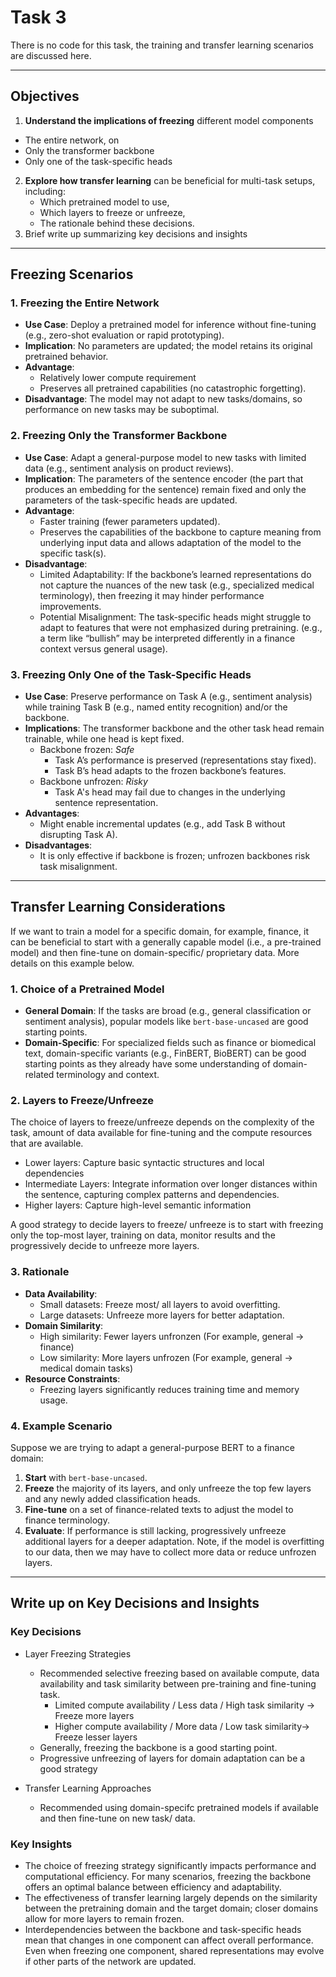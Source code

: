 # Task 3

There is no code for this task, the training and transfer learning scenarios are discussed here. 

---

## Objectives
1. **Understand the implications of freezing** different model components
  - The entire network, on
  - Only the transformer backbone
  - Only one of the task-specific heads
2. **Explore how transfer learning** can be beneficial for multi-task setups, including:
   - Which pretrained model to use,
   - Which layers to freeze or unfreeze,
   - The rationale behind these decisions.
3. Brief write up summarizing key decisions and insights

---

## Freezing Scenarios

### 1. Freezing the Entire Network
- **Use Case**: Deploy a pretrained model for inference without fine-tuning (e.g., zero-shot evaluation or rapid prototyping).  
- **Implication**: No parameters are updated; the model retains its original pretrained behavior.  
- **Advantage**: 
  - Relatively lower compute requirement
  - Preserves all pretrained capabilities (no catastrophic forgetting).
- **Disadvantage**: The model may not adapt to new tasks/domains, so performance on new tasks may be suboptimal.

### 2. Freezing Only the Transformer Backbone
- **Use Case**: Adapt a general-purpose model to new tasks with limited data (e.g., sentiment analysis on product reviews).  
- **Implication**: The parameters of the sentence encoder (the part that produces an embedding for the sentence) remain fixed and only the parameters of the task-specific heads are updated.  
- **Advantage**:  
  - Faster training (fewer parameters updated). 
  - Preserves the capabilities of the backbone to capture meaning from underlying input data and allows adaptation of the model to the specific task(s).  
- **Disadvantage**: 
  -	Limited Adaptability: If the backbone’s learned representations do not capture the nuances of the new task (e.g., specialized medical terminology), then freezing it may hinder performance improvements.
  - Potential Misalignment: The task-specific heads might struggle to adapt to features that were not emphasized during pretraining. (e.g., a term like “bullish” may be interpreted differently in a finance context versus general usage).

### 3. Freezing Only One of the Task-Specific Heads
- **Use Case**: Preserve performance on Task A (e.g., sentiment analysis) while training Task B (e.g., named entity recognition) and/or the backbone.
- **Implications**: The transformer backbone and the other task head remain trainable, while one head is kept fixed.  
    - Backbone frozen: _Safe_
      - Task A’s performance is preserved (representations stay fixed).
      - Task B’s head adapts to the frozen backbone’s features.
    - Backbone unfrozen: _Risky_
      - Task A's head may fail due to changes in the underlying sentence representation.
- **Advantages**: 
  - Might enable incremental updates (e.g., add Task B without disrupting Task A).
- **Disadvantages**: 
  - It is only effective if backbone is frozen; unfrozen backbones risk task misalignment.
---

## Transfer Learning Considerations

If we want to train a model for a specific domain, for example, finance, it can be beneficial to start with a generally capable model (i.e., a pre-trained model) and then fine-tune on domain-specific/ proprietary data. More details on this example below.

### 1. Choice of a Pretrained Model
- **General Domain**: If the tasks are broad (e.g., general classification or sentiment analysis), popular models like `bert-base-uncased` are good starting points.  
- **Domain-Specific**: For specialized fields such as finance or biomedical text, domain-specific variants (e.g., FinBERT, BioBERT) can be good starting points as they already have some understanding of domain-related terminology and context.

### 2. Layers to Freeze/Unfreeze
The choice of layers to freeze/unfreeze depends on the complexity of the task, amount of data available for fine-tuning and the compute resources that are available. 

- Lower layers: Capture basic syntactic structures and local dependencies
- Intermediate Layers: Integrate information over longer distances within the sentence, capturing complex patterns and dependencies.
- Higher layers: Capture high-level semantic information

A good strategy to decide layers to freeze/ unfreeze is to start with freezing only the top-most layer, training on data, monitor results and the progressively decide to unfreeze more layers.

### 3. Rationale
- **Data Availability**:  
  - Small datasets: Freeze most/ all layers to avoid overfitting.
  - Large datasets: Unfreeze more layers for better adaptation.  
- **Domain Similarity**:  
  - High similarity: Fewer layers unfronzen (For example, general -> finance)
  - Low similarity: More layers unfrozen (For example, general -> medical domain tasks)
- **Resource Constraints**:  
  - Freezing layers significantly reduces training time and memory usage.

### 4. Example Scenario
Suppose we are trying to adapt a general-purpose BERT to a finance domain:
1. **Start** with `bert-base-uncased`.  
2. **Freeze** the majority of its layers, and only unfreeze the top few layers and any newly added classification heads.  
3. **Fine-tune** on a set of finance-related texts to adjust the model to finance terminology.  
4. **Evaluate**: If performance is still lacking, progressively unfreeze additional layers for a deeper adaptation. Note, if the model is overfitting to our data, then we may have to collect more data or reduce unfrozen layers.
---

## Write up on Key Decisions and Insights

### Key Decisions
- Layer Freezing Strategies
  - Recommended selective freezing based on available compute, data availability and task similarity between pre-training and fine-tuning task. 
    - Limited compute availability / Less data / High task similarity -> Freeze more layers
    - Higher compute availability / More data / Low task similarity-> Freeze lesser layers
  - Generally, freezing the backbone is a good starting point.
  - Progressive unfreezing of layers for domain adaptation can be a good strategy

- Transfer Learning Approaches
  - Recommended using domain-specifc pretrained models if available and then fine-tune on new task/ data.

### Key Insights
- The choice of freezing strategy significantly impacts performance and computational efficiency. For many scenarios, freezing the backbone offers an optimal balance between efficiency and adaptability.
-	The effectiveness of transfer learning largely depends on the similarity between the pretraining domain and the target domain; closer domains allow for more layers to remain frozen.
-	Interdependencies between the backbone and task-specific heads mean that changes in one component can affect overall performance. Even when freezing one component, shared representations may evolve if other parts of the network are updated.